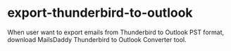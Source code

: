 # export-thunderbird-to-outlook
When user want to export emails from Thunderbird to Outlook PST format, download MailsDaddy Thunderbird to Outlook Converter tool.
